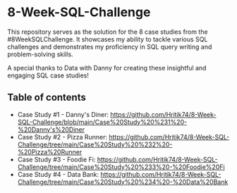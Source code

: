 
# 8-Week-SQL-Challenge

This repository serves as the solution for the 8 case studies from the #8WeekSQLChallenge. It showcases my ability to tackle various SQL challenges and demonstrates my proficiency in SQL query writing and problem-solving skills.

A special thanks to Data with Danny for creating these insightful and engaging SQL case studies!

## Table of contents

- Case Study #1 - Danny's Diner: https://github.com/Hritik74/8-Week-SQL-Challenge/blob/main/Case%20Study%20%231%20-%20Danny's%20Diner
- Case Study #2 - Pizza Runner: https://github.com/Hritik74/8-Week-SQL-Challenge/tree/main/Case%20Study%20%232%20-%20Pizza%20Runner
- Case Study #3 - Foodie Fi: https://github.com/Hritik74/8-Week-SQL-Challenge/tree/main/Case%20Study%20%233%20-%20Foodie%20Fi
- Case Study #4 - Data Bank: https://github.com/Hritik74/8-Week-SQL-Challenge/tree/main/Case%20Study%20%234%20-%20Data%20Bank


